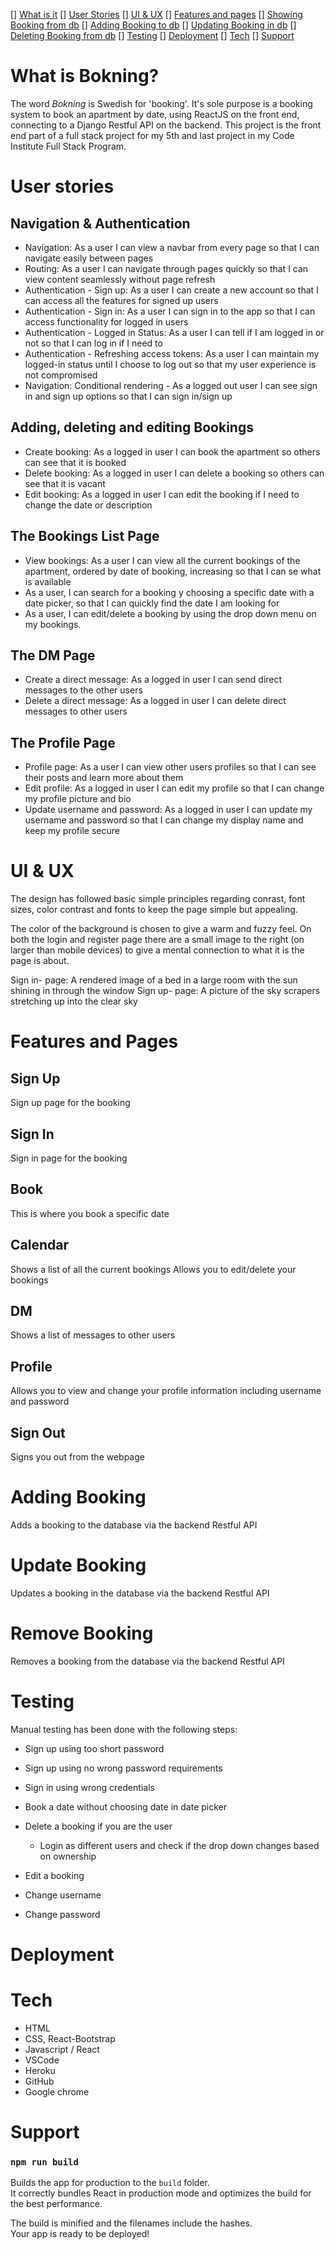 [] [What is it](#what-is-bokning)
[] [User Stories](#user-stories)
[] [UI & UX](#UI-&-UX)
[] [Features and pages](#features-and-pages)
[] [Showing Booking from db](#showing-bokoing-from-database)
[] [Adding Booking to db](#adding-booking)
[] [Updating Booking in db](#update-booking)
[] [Deleting Booking from db](#remove-booking)
[] [Testing](#testing)
[] [Deployment](#deployment)
[] [Tech](#technologies) 
[] [Support](#support)


# What is Bokning?

The word *Bokning* is Swedish for 'booking'. It's sole purpose is a booking system to book an apartment by date, using ReactJS on the front end, connecting to a Django Restful API on the backend.
This project is the front end part of a full stack project for my 5th and last project in my Code Institute Full Stack Program. 

# User stories

## Navigation & Authentication
- Navigation: As a user I can view a navbar from every page so that I can navigate easily between pages
- Routing: As a user I can navigate through pages quickly so that I can view content seamlessly without page refresh
- Authentication - Sign up: As a user I can create a new account so that I can access all the features for signed up users
- Authentication - Sign in: As a user I can sign in to the app so that I can access functionality for logged in users
- Authentication - Logged in Status: As a user I can tell if I am logged in or not so that I can log in if I need to
- Authentication - Refreshing access tokens: As a user I can maintain my logged-in status until I choose to log out so that my user experience is not compromised
- Navigation: Conditional rendering - As a logged out user I can see sign in and sign up options so that I can sign in/sign up

## Adding, deleting and editing Bookings
- Create booking: As a logged in user I can book the apartment so others can see that it is booked
- Delete booking: As a logged in user I can delete a booking so others can see that it is vacant
- Edit booking: As a logged in user I can edit the booking if I need to change the date or description

## The Bookings List Page
- View bookings: As a user I can view all the current bookings of the apartment, ordered by date of booking, increasing so that I can se what is available
- As a user, I can search for a booking y choosing a specific date with a date picker, so that I can quickly find the date I am looking for
- As a user, I can edit/delete a booking by using the drop down menu on my bookings. 

## The DM Page 
- Create a direct message: As a logged in user I can send direct messages to the other users
- Delete a direct message: As a logged in user I can delete direct messages to other users

## The Profile Page
- Profile page: As a user I can view other users profiles so that I can see their posts and learn more about them
- Edit profile: As a logged in user I can edit my profile so that I can change my profile picture and bio
- Update username and password: As a logged in user I can update my username and password so that I can change my display name and keep my profile secure


# UI & UX

The design has followed basic simple principles regarding conrast, font sizes, color contrast and fonts to keep the page simple but appealing. 

The color of the background is chosen to give a warm and fuzzy feel.
On both the login and register page there are a small image to the right (on larger than mobile devices) to give a mental connection to what it is the page is about. 

Sign in- page: A rendered image of a bed in a large room with the sun shining in through the window
Sign up- page: A picture of the sky scrapers stretching up into the clear sky

# Features and Pages

## Sign Up
Sign up page for the booking

## Sign In
Sign in page for the booking

## Book 
This is where you book a specific date

## Calendar
Shows a list of all the current bookings
Allows you to edit/delete your bookings

## DM
Shows a list of messages to other users

## Profile
Allows you to view and change your profile information including username and password

## Sign Out
Signs you out from the webpage


# Adding Booking
Adds a booking to the database via the backend Restful API

# Update Booking
Updates a booking in the database via the backend Restful API

# Remove Booking
Removes a booking from the database via the backend Restful API

# Testing

Manual testing has been done with the following steps: 

- Sign up using too short password
- Sign up using no wrong password requirements
- Sign in using wrong credentials

- Book a date without choosing date in date picker

- Delete a booking if you are the user
    - Login as different users and check if the drop down changes based on ownership
- Edit a booking

- Change username
- Change password

# Deployment



# Tech

- HTML
- CSS, React-Bootstrap
- Javascript / React
- VSCode
- Heroku
- GitHub
- Google chrome

# Support

### `npm run build`

Builds the app for production to the `build` folder.\
It correctly bundles React in production mode and optimizes the build for the best performance.

The build is minified and the filenames include the hashes.\
Your app is ready to be deployed!